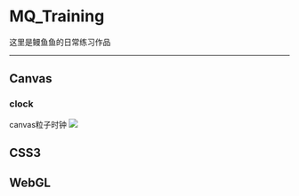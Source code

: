 # MQ_Training
这里是鳗鱼鱼的日常练习作品

---
## Canvas
### clock
canvas粒子时钟
![](http://mq-github.oss-cn-shanghai.aliyuncs.com/MQ_clock.png)

## CSS3
## WebGL